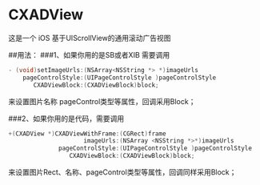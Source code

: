 # CXADView

 这是一个 iOS 基于UIScrollView的通用滚动广告视图

##用法：
###1、如果你用的是SB或者XIB 需要调用 
```objective-c
- (void)setImageUrls:(NSArray<NSString *> *)imageUrls 
    pageControlStyle:(UIPageControlStyle )pageControlStyle 
       CXADViewBlock:(CXADViewBlock)block;
```
来设置图片名称 pageControl类型等属性，回调采用Block；

###2、如果你用的是代码，需要调用 
```objective-c
+(CXADView *)CXADViewWithFrame:(CGRect)frame 
                     imageUrls:(NSArray <NSString *>*)imageUrls 
              pageControlStyle:(UIPageControlStyle )pageControlStyle 
                 CXADViewBlock:(CXADViewBlock)block;
```
来设置图片Rect、名称、pageControl类型等属性，回调同样采用Block；
